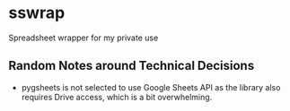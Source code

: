 # sswrap
Spreadsheet wrapper for my private use


## Random Notes around Technical Decisions

- pygsheets is not selected to use Google Sheets API as the library also requires Drive access, which is a bit overwhelming.
